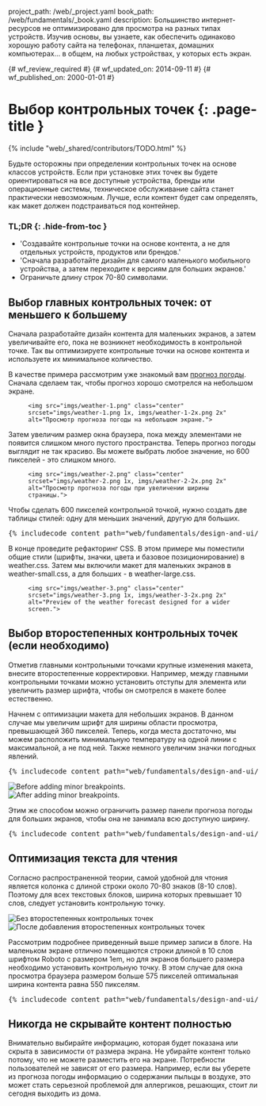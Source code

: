 project_path: /web/_project.yaml
book_path: /web/fundamentals/_book.yaml
description: Большинство интернет-ресурсов не оптимизировано для просмотра на разных типах устройств. Изучив основы, вы узнаете, как обеспечить одинаково хорошую работу сайта на телефонах, планшетах, домашних компьютерах... в общем, на любых устройствах, у которых есть экран.

{# wf_review_required #}
{# wf_updated_on: 2014-09-11 #}
{# wf_published_on: 2000-01-01 #}

# Выбор контрольных точек {: .page-title }

{% include "web/_shared/contributors/TODO.html" %}


Будьте осторожны при определении контрольных точек на основе классов устройств.  Если при установке этих точек вы будете ориентироваться на все доступные устройства, бренды или операционные системы, техническое обслуживание сайта станет практически невозможным. Лучше, если контент будет сам определять, как макет должен подстраиваться под контейнер.



### TL;DR {: .hide-from-toc }
- 'Создавайте контрольные точки на основе контента, а не для отдельных устройств, продуктов или брендов.'
- 'Сначала разработайте дизайн для самого маленького мобильного устройства, а затем переходите к версиям для больших экранов.'
- Ограничьте длину строк 70-80 символами.


## Выбор главных контрольных точек: от меньшего к большему

Сначала разработайте дизайн контента для маленьких экранов, а затем увеличивайте его, пока не возникнет необходимость в контрольной точке.  Так вы оптимизируете контрольные точки на основе контента и используете их минимальное количество.

В качестве примера рассмотрим уже знакомый вам [прогноз погоды](/web/fundamentals/design-and-ui/responsive/).
Сначала сделаем так, чтобы прогноз хорошо смотрелся на небольшом экране.

<figure>
  
    <img src="imgs/weather-1.png" class="center" srcset="imgs/weather-1.png 1x, imgs/weather-1-2x.png 2x" alt="Просмотр прогноза погоды на небольшом экране.">
  
</figure>

Затем увеличим размер окна браузера, пока между элементами не появится слишком много пустого пространства. Теперь прогноз погоды выглядит не так красиво.  Вы можете выбрать любое значение, но 600 пикселей - это слишком много.

<figure>
  
    <img src="imgs/weather-2.png" class="center" srcset="imgs/weather-2.png 1x, imgs/weather-2-2x.png 2x" alt="Просмотр прогноза погоды при увеличении ширины страницы.">
  
</figure>

Чтобы сделать 600 пикселей контрольной точкой, нужно создать две таблицы стилей: одну для меньших значений, другую для больших.

<pre class="prettyprint">
{% includecode content_path="web/fundamentals/design-and-ui/responsive/_code/weather-2.html" region_tag="mqweather2" %}
</pre>

В конце проведите рефакторинг CSS.  В этом примере мы поместили общие стили (шрифты, значки, цвета и базовое позиционирование) в weather.css.  Затем мы включили макет для маленьких экранов в weather-small.css, а для больших - в weather-large.css.

<figure>
  
    <img src="imgs/weather-3.png" class="center" srcset="imgs/weather-3.png 1x, imgs/weather-3-2x.png 2x" alt="Preview of the weather forecast designed for a wider screen.">
  
</figure>

## Выбор второстепенных контрольных точек (если необходимо)

Отметив главными контрольными точками крупные изменения макета, внесите второстепенные корректировки.  Например, между главными контрольными точками можно установить отступы для элемента или увеличить размер шрифта, чтобы он смотрелся в макете более естественно.

Начнем с оптимизации макета для небольших экранов.  В данном случае мы увеличим шрифт для ширины области просмотра, превышающей 360 пикселей.  Теперь, когда места достаточно, мы можем расположить минимальную температуру на одной линии с максимальной, а не под ней.  Также немного увеличим значки погодных явлений.

<pre class="prettyprint">
{% includecode content_path="web/fundamentals/design-and-ui/responsive/_code/weather-small.css" region_tag="mqsmallbpsm"   adjust_indentation="auto" %}
</pre>

<div class="mdl-grid">
  <div class="mdl-cell mdl-cell--6--col">
    <img src="imgs/weather-4-l.png" class="attempt-left"  srcset="imgs/weather-4-l.png 1x, imgs/weather-4-l-2x.png 2x" alt="Before adding minor breakpoints.">
  </div>

  <div class="mdl-cell mdl-cell--6--col">
    <img src="imgs/weather-4-r.png" class="attempt-right"  srcset="imgs/weather-4-r.png 1x, imgs/weather-4-r-2x.png 2x" alt="After adding minor breakpoints.">
  </div>
</div>

Этим же способом можно ограничить размер панели прогноза погоды для больших экранов, чтобы она не занимала всю доступную ширину.

<pre class="prettyprint">
{% includecode content_path="web/fundamentals/design-and-ui/responsive/_code/weather-large.css" region_tag="mqsmallbplg"   adjust_indentation="auto" %}
</pre>

## Оптимизация текста для чтения

Согласно распространенной теории, самой удобной для чтония является колонка с длиной строки около 70-80 знаков (8-10 слов). Поэтому для всех текстовых блоков, ширина которых превышает 10 слов, следует установить контрольную точку.

<div class="mdl-grid">
  <div class="mdl-cell mdl-cell--6--col">
    <img src="imgs/reading-ph.png" class="attempt-left"  srcset="imgs/reading-ph.png 1x, imgs/reading-ph-2x.png 2x" alt="Без второстепенных контрольных точек">
  </div>

  <div class="mdl-cell mdl-cell--6--col">
    <img src="imgs/reading-de.png" class="attempt-right"  srcset="imgs/reading-de.png 1x, imgs/reading-de-2x.png 2x" alt="После добавления второстепенных контрольных точек">
  </div>
</div>

Рассмотрим подробнее приведенный выше пример записи в блоге.  На маленьком экране отлично помещаются строки длиной в 10 слов шрифтом Roboto с размером 1em, но для экранов большего размера необходимо установить контрольную точку. В этом случае для окна просмотра браузера размером больше 575 пикселей оптимальная ширина контента равна 550 пикселям.

<pre class="prettyprint">
{% includecode content_path="web/fundamentals/design-and-ui/responsive/_code/reading.html" region_tag="mqreading"   adjust_indentation="auto" %}
</pre>

## Никогда не скрывайте контент полностью

Внимательно выбирайте информацию, которая будет показана или скрыта в зависимости от размера экрана.
Не убирайте контент только потому, что не можете разместить его на экране.  Потребности пользователей не зависят от его размера.  Например, если вы уберете из прогноза погоды информацию о содержании пыльцы в воздухе, это может стать серьезной проблемой для аллергиков, решающих, стоит ли сегодня выходить из дома.




